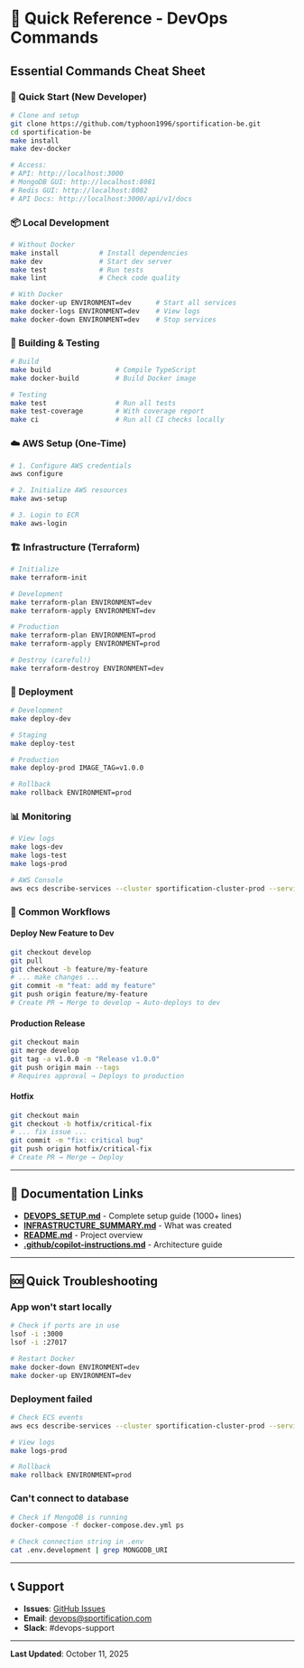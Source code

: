 # 🎯 Quick Reference - DevOps Commands

## Essential Commands Cheat Sheet

### 🚀 Quick Start (New Developer)

```bash
# Clone and setup
git clone https://github.com/typhoon1996/sportification-be.git
cd sportification-be
make install
make dev-docker

# Access:
# API: http://localhost:3000
# MongoDB GUI: http://localhost:8081
# Redis GUI: http://localhost:8082
# API Docs: http://localhost:3000/api/v1/docs
```

### 📦 Local Development

```bash
# Without Docker
make install          # Install dependencies
make dev              # Start dev server
make test             # Run tests
make lint             # Check code quality

# With Docker
make docker-up ENVIRONMENT=dev      # Start all services
make docker-logs ENVIRONMENT=dev    # View logs
make docker-down ENVIRONMENT=dev    # Stop services
```

### 🔨 Building & Testing

```bash
# Build
make build                # Compile TypeScript
make docker-build         # Build Docker image

# Testing
make test                 # Run all tests
make test-coverage        # With coverage report
make ci                   # Run all CI checks locally
```

### ☁️ AWS Setup (One-Time)

```bash
# 1. Configure AWS credentials
aws configure

# 2. Initialize AWS resources
make aws-setup

# 3. Login to ECR
make aws-login
```

### 🏗️ Infrastructure (Terraform)

```bash
# Initialize
make terraform-init

# Development
make terraform-plan ENVIRONMENT=dev
make terraform-apply ENVIRONMENT=dev

# Production
make terraform-plan ENVIRONMENT=prod
make terraform-apply ENVIRONMENT=prod

# Destroy (careful!)
make terraform-destroy ENVIRONMENT=dev
```

### 🚢 Deployment

```bash
# Development
make deploy-dev

# Staging
make deploy-test

# Production
make deploy-prod IMAGE_TAG=v1.0.0

# Rollback
make rollback ENVIRONMENT=prod
```

### 📊 Monitoring

```bash
# View logs
make logs-dev
make logs-test
make logs-prod

# AWS Console
aws ecs describe-services --cluster sportification-cluster-prod --services sportification-api-prod
```

### 🔧 Common Workflows

#### Deploy New Feature to Dev

```bash
git checkout develop
git pull
git checkout -b feature/my-feature
# ... make changes ...
git commit -m "feat: add my feature"
git push origin feature/my-feature
# Create PR → Merge to develop → Auto-deploys to dev
```

#### Production Release

```bash
git checkout main
git merge develop
git tag -a v1.0.0 -m "Release v1.0.0"
git push origin main --tags
# Requires approval → Deploys to production
```

#### Hotfix

```bash
git checkout main
git checkout -b hotfix/critical-fix
# ... fix issue ...
git commit -m "fix: critical bug"
git push origin hotfix/critical-fix
# Create PR → Merge → Deploy
```

---

## 📖 Documentation Links

- **[DEVOPS_SETUP.md](DEVOPS_SETUP.md)** - Complete setup guide (1000+ lines)
- **[INFRASTRUCTURE_SUMMARY.md](INFRASTRUCTURE_SUMMARY.md)** - What was created
- **[README.md](README.md)** - Project overview
- **[.github/copilot-instructions.md](.github/copilot-instructions.md)** - Architecture guide

---

## 🆘 Quick Troubleshooting

### App won't start locally

```bash
# Check if ports are in use
lsof -i :3000
lsof -i :27017

# Restart Docker
make docker-down ENVIRONMENT=dev
make docker-up ENVIRONMENT=dev
```

### Deployment failed

```bash
# Check ECS events
aws ecs describe-services --cluster sportification-cluster-prod --services sportification-api-prod

# View logs
make logs-prod

# Rollback
make rollback ENVIRONMENT=prod
```

### Can't connect to database

```bash
# Check if MongoDB is running
docker-compose -f docker-compose.dev.yml ps

# Check connection string in .env
cat .env.development | grep MONGODB_URI
```

---

## 📞 Support

- **Issues**: [GitHub Issues](https://github.com/typhoon1996/sportification-be/issues)
- **Email**: <devops@sportification.com>
- **Slack**: #devops-support

---

**Last Updated**: October 11, 2025
